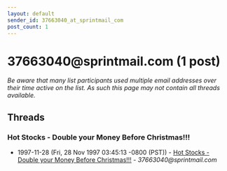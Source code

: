 ```yaml
---
layout: default
sender_id: 37663040_at_sprintmail_com
post_count: 1
---
```


# 37663040<span>@</span>sprintmail.com (1 post)

_Be aware that many list participants used multiple email addresses over their time active on the list. As such this page may not contain all threads available._

## Threads

### Hot Stocks - Double your Money Before Christmas!!!
+ 1997-11-28 (Fri, 28 Nov 1997 03:45:13 -0800 (PST)) - [Hot Stocks - Double your Money Before Christmas!!!](/archive/1997/11/f4df2b13e08cec251652511a81e14983ab8b4c8213f002e468b7bfe5b6fb6dc0) - _37663040@sprintmail.com_

